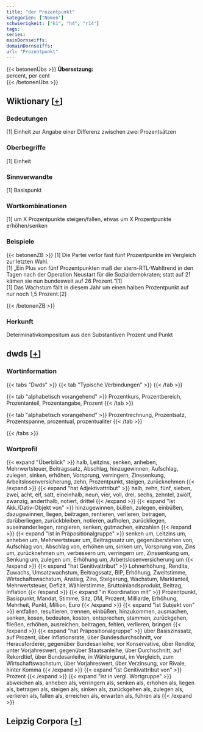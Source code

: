 ```yaml
---
title: "der Prozentpunkt"
kategorien: ["Nomen"]
schwierigkeit: ["k1", "h4", "r14"]
tags:
series:
mainDornseiffs:
domainDornseiffs:
url: "Prozentpunkt"
---
```


{{< betonenÜbs >}}
**Übersetzung:**  
percent, per cent  
{{< /betonenÜbs >}}

## Wiktionary [[+](https://de.wiktionary.org/wiki/Prozentpunkt)]

### Bedeutungen
[1] Einheit zur Angabe einer Differenz zwischen zwei Prozentsätzen  

### Oberbegriffe
[1] Einheit  

### Sinnverwandte
[1] Basispunkt  

### Wortkombinationen
[1] um X Prozentpunkte steigen/fallen, etwas um X Prozentpunkte erhöhen/senken  

### Beispiele
{{< betonenZB >}}
[1] Die Partei verlor fast fünf Prozentpunkte im Vergleich zur letzten Wahl.  
[1] „Ein Plus von fünf Prozentpunkten maß der stern-RTL-Wahltrend in den Tagen nach der Operation Neustart für die Sozialdemokraten; statt auf 21 kämen sie nun bundesweit auf 26 Prozent.“[1]  
[1] Das Wachstum fällt in diesem Jahr um einen halben Prozentpunkt auf nur noch 1,5 Prozent.[2]  

{{< /betonenZB >}}
### Herkunft
Determinativkompositum aus den Substantiven Prozent und Punkt  



## dwds [[+](https://www.dwds.de/wb/Prozentpunkt)]

### Wortinformation
{{< tabs "Dwds" >}}
{{< tab "Typische Verbindungen" >}}
{{< /tab >}}

{{< tab "alphabetisch vorangehend" >}}
Prozentkurs, Prozentbereich, Prozentanteil, Prozentangabe, Prozent
{{< /tab >}}

{{< tab "alphabetisch vorangehend" >}}
Prozentrechnung, Prozentsatz, Prozentspanne, prozentual, prozentualiter
{{< /tab >}}

{{< /tabs >}}

### Wortprofil
{{< expand "Überblick" >}} halb, Leitzins, senken, anheben, Mehrwertsteuer, Beitragssatz, Abschlag, hinzugewinnen, Aufschlag, zulegen, sinken, erhöhen, Vorsprung, verringern, Zinssenkung, Arbeitslosenversicherung, zehn, Prozentpunkt, steigen, zurücknehmen {{< /expand >}}
{{< expand "hat Adjektivattribut" >}} halb, zehn, fünf, sieben, zwei, acht, elf, satt, eineinhalb, neun, vier, voll, drei, sechs, zehntel, zwölf, zwanzig, anderthalb, notiert, drittel {{< /expand >}}
{{< expand "ist Akk./Dativ-Objekt von" >}} hinzugewinnen, büßen, zulegen, einbüßen, dazugewinnen, liegen, beitragen, rentieren, verlieren, betragen, darüberliegen, zurückbleiben, notieren, aufholen, zurückliegen, auseinanderliegen, rangieren, senken, gutmachen, einzahlen {{< /expand >}}
{{< expand "ist in Präpositionalgruppe" >}} senken um, Leitzins um, anheben um, Mehrwertsteuer um, Beitragssatz um, gegenüberstehen von, Aufschlag von, Abschlag von, erhöhen um, sinken um, Vorsprung von, Zins um, zurücknehmen um, verbessern um, verringern um, Zinssenkung um, Senkung um, zulegen um, Erhöhung um, Arbeitslosenversicherung um {{< /expand >}}
{{< expand "hat Genitivattribut" >}} Lohnerhöhung, Rendite, Zuwachs, Umsatzwachstum, Beitragssatz, BIP, Erhöhung, Zweitstimme, Wirtschaftswachstum, Anstieg, Zins, Steigerung, Wachstum, Marktanteil, Mehrwertsteuer, Defizit, Wählerstimme, Bruttoinlandsprodukt, Beitrag, Inflation {{< /expand >}}
{{< expand "in Koordination mit" >}} Prozentpunkt, Basispunkt, Mandat, Stimme, Sitz, DM, Prozent, Milliarde, Erhöhung, Mehrheit, Punkt, Million, Euro {{< /expand >}}
{{< expand "ist Subjekt von" >}} entfallen, resultieren, trennen, einbüßen, hinzukommen, ausmachen, senken, kosen, bedeuten, kosten, entsprechen, stammen, zurückgehen, fließen, erhöhen, ausreichen, beitragen, fehlen, verlieren, bringen {{< /expand >}}
{{< expand "hat Präpositionalgruppe" >}} über Basiszinssatz, auf Prozent, über Inflationsrate, über Bundesdurchschnitt, vor Herausforderer, gegenüber Bundesanleihe, vor Konservative, über Rendite, unter Vorjahreswert, gegenüber Staatsanleihe, über Durchschnitt, auf Rekordtief, über Bundesanleihe, in Wählergunst, im Vergleich, zum Wirtschaftswachstum, über Vorjahreswert, über Verzinsung, vor Rivale, hinter Komma {{< /expand >}}
{{< expand "ist Genitivattribut von" >}} Prozent {{< /expand >}}
{{< expand "ist in vergl. Wortgruppe" >}} abweichen als, anheben als, verringern als, senken als, erhöhen als, liegen als, betragen als, steigen als, sinken als, zurückgehen als, zulegen als, verlieren als, fallen als, erreichen als, erwarten als, führen als {{< /expand >}}

## Leipzig Corpora [[+](https://corpora.uni-leipzig.de/en/res?word=Prozentpunkt&corpusId=deu_newscrawl-public_2018)]

